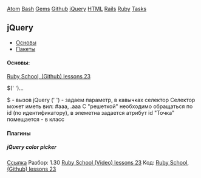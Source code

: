 [Atom](/atom.md) [Bash](bash.md) [Gems](/gems.md) [Github](/github.md) [jQuery](/jquery.md) [HTML](html.md) [Rails](rails.md) [Ruby](ruby.md) [Tasks](tasks.md)

## jQuery


* [Основы](#основы)
* [Пакеты](#Плагины)

#### Основы:

[Ruby School, (Github) lessons 23](https://github.com/PinkDeer/ruby/tree/master/rubyschool/lesson23)

$('  ')...

$ - вызов jQuery
('   ') - задаем параметр, в кавычках селектор
Селектор может иметь вил: #aaa, .aaa
C "решеткой" необходимо обращаться по id (по идентификатору), в элеметна задается атрибут id
"Точка" помещается - в класс


#### Плагины

##### jQuery color picker

[Ccылка](https://github.com/tkrotoff/jquery-simplecolorpicker)
Разбор: 1.30 [Ruby School (Video) lessons 23](https://vimeo.com/104440956)
Код: [Ruby School, (Github) lessons 23](https://github.com/PinkDeer/ruby/tree/master/rubyschool/lesson23)
